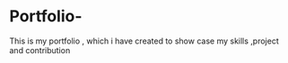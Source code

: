 # Portfolio-
This is my portfolio , which i have created to show case my skills ,project and contribution
